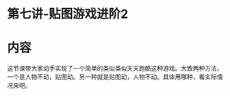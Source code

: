 # 第七讲-贴图游戏进阶2

# 内容

这节课带大家动手实现了一个简单的类似类似天天跑酷这种游戏。大致两种方法，一个是人物不动，贴图动。另一种就是贴图动，人物不动。具体用哪种，看实际情况来吧。

‍
